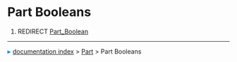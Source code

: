 # Part Booleans
1.  REDIRECT [Part\_Boolean](Part_Boolean.md)



---
![](images/Right_arrow.png) [documentation index](../README.md) > [Part](Part_Workbench.md) > Part Booleans
